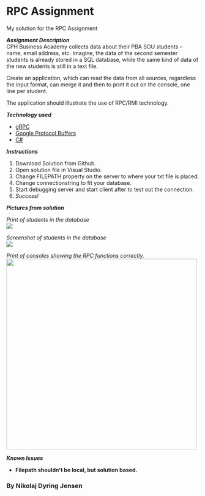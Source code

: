 # RPC Assignment
My solution for the RPC Assignment

**_Assignment Description_**  
CPH Business Academy collects data about their PBA SOU students – name, email address, etc. Imagine, the data of the second semester students is already stored in a SQL database, while the same kind of data of the new students is still in a text file. 

Create an application, which can read the data from all sources, regardless the input format, can merge it and then to print it out on the console, one line per student. 

The application should illustrate the use of RPC/RMI technology. 

**_Technology used_**
* [gRPC](https://grpc.io/)
* [Google Protocol Buffers](https://developers.google.com/protocol-buffers/docs/csharptutorial)
* [C#](https://docs.microsoft.com/en-us/dotnet/csharp/)

**_Instructions_**  
1. Download Solution from Github.
2. Open solution file in Visual Studio.
3. Change FILEPATH property on the server to where your txt file is placed.
4. Change connectionstring to fit your database.
5. Start debugging server and start client after to test out the connection.
6. *Success!*

**_Pictures from solution_**

*Print of students in the database*  
<img src="https://raw.githubusercontent.com/NikoDyring/Software2019/master/Solutions/System%20Integration/RPCAssignment/imagesForGithub/txtScreenshot.png">

*Screenshot of students in the database*  
<img src="https://raw.githubusercontent.com/NikoDyring/Software2019/master/Solutions/System%20Integration/RPCAssignment/imagesForGithub/dbScreenshot.png">

*Print of consoles showing the RPC functions correctly.*  
<img src="https://raw.githubusercontent.com/NikoDyring/Software2019/master/Solutions/System%20Integration/RPCAssignment/imagesForGithub/consoleprintScreenshots.png" width="498px">

**_Known Issues_**
* **Filepath shouldn't be local, but solution based.**

### By Nikolaj Dyring Jensen

